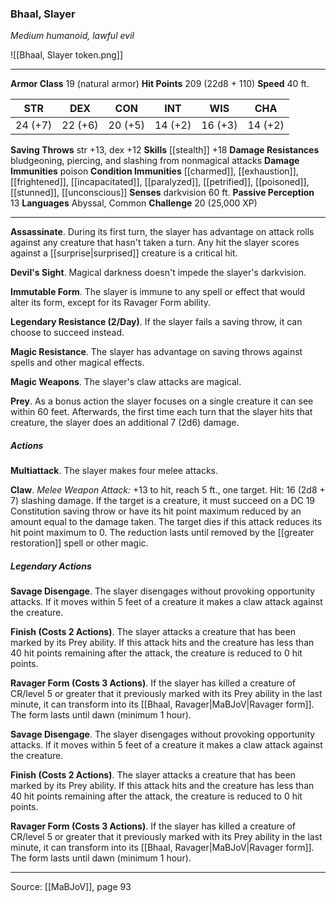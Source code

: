 ### Bhaal, Slayer
_Medium humanoid, lawful evil_

![[Bhaal, Slayer token.png]]




---

**Armor Class** 19 (natural armor)
**Hit Points** 209 (22d8 + 110)
**Speed** 40 ft.

| STR     | DEX     | CON     | INT     | WIS     | CHA     |
|---------|---------|---------|---------|---------|---------|
| 24 (+7) | 22 (+6) | 20 (+5) | 14 (+2) | 16 (+3) | 14 (+2) |

**Saving Throws** str +13, dex +12
**Skills** [[stealth]] +18
**Damage Resistances** bludgeoning, piercing, and slashing from nonmagical attacks
**Damage Immunities** poison
**Condition Immunities** [[charmed]], [[exhaustion]], [[frightened]], [[incapacitated]], [[paralyzed]], [[petrified]], [[poisoned]], [[stunned]], [[unconscious]]
**Senses** darkvision 60 ft.
**Passive Perception** 13
**Languages** Abyssal, Common
**Challenge** 20 (25,000 XP)

---

**Assassinate**. During its first turn, the slayer has advantage on attack rolls against any creature that hasn't taken a turn. Any hit the slayer scores against a [[surprise|surprised]] creature is a critical hit.

**Devil's Sight**. Magical darkness doesn't impede the slayer's darkvision.

**Immutable Form**. The slayer is immune to any spell or effect that would alter its form, except for its Ravager Form ability.

**Legendary Resistance (2/Day)**. If the slayer fails a saving throw, it can choose to succeed instead.

**Magic Resistance**. The slayer has advantage on saving throws against spells and other magical effects.

**Magic Weapons**. The slayer's claw attacks are magical.

**Prey**. As a bonus action the slayer focuses on a single creature it can see within 60 feet. Afterwards, the first time each turn that the slayer hits that creature, the slayer does an additional 7 (2d6) damage.

##### Actions
**Multiattack**. The slayer makes four melee attacks.

**Claw**. _Melee Weapon Attack:_ +13 to hit, reach 5 ft., one target. Hit: 16 (2d8 + 7) slashing damage. If the target is a creature, it must succeed on a DC 19 Constitution saving throw or have its hit point maximum reduced by an amount equal to the damage taken. The target dies if this attack reduces its hit point maximum to 0. The reduction lasts until removed by the [[greater restoration]] spell or other magic.

##### Legendary Actions
**Savage Disengage**. The slayer disengages without provoking opportunity attacks. If it moves within 5 feet of a creature it makes a claw attack against the creature.

**Finish (Costs 2 Actions)**. The slayer attacks a creature that has been marked by its Prey ability. If this attack hits and the creature has less than 40 hit points remaining after the attack, the creature is reduced to 0 hit points.

**Ravager Form (Costs 3 Actions)**. If the slayer has killed a creature of CR/level 5 or greater that it previously marked with its Prey ability in the last minute, it can transform into its [[Bhaal, Ravager|MaBJoV|Ravager form]]. The form lasts until dawn (minimum 1 hour).

**Savage Disengage**. The slayer disengages without provoking opportunity attacks. If it moves within 5 feet of a creature it makes a claw attack against the creature.

**Finish (Costs 2 Actions)**. The slayer attacks a creature that has been marked by its Prey ability. If this attack hits and the creature has less than 40 hit points remaining after the attack, the creature is reduced to 0 hit points.

**Ravager Form (Costs 3 Actions)**. If the slayer has killed a creature of CR/level 5 or greater that it previously marked with its Prey ability in the last minute, it can transform into its [[Bhaal, Ravager|MaBJoV|Ravager form]]. The form lasts until dawn (minimum 1 hour).


---

Source: [[MaBJoV]], page 93